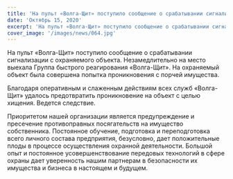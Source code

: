 ```yaml
---
title: 'На пульт «Волга-Щит» поступило сообщение о срабатывании сигнализации с охраняемого объекта.'
date: 'Октябрь 15, 2020'
excerpt: 'На пульт «Волга-Щит» поступило сообщение о срабатывании сигнализации с охраняемого объекта. Незамедлительно на место выехала Группа быстрого реагирования «Волга-Щит». На охраняемый объект была совершена попытка проникновения с порчей имущества.'
cover_image: '/images/news/064.jpg'
---
```


На пульт «Волга-Щит» поступило сообщение о срабатывании сигнализации с охраняемого объекта. Незамедлительно на место выехала Группа быстрого реагирования «Волга-Щит». На охраняемый объект была совершена попытка проникновения с порчей имущества.

Благодаря оперативным и слаженным действиям всех служб «Волга-Щит» удалось предотвратить проникновение на объект с целью хищения. Ведется следствие.

Приоритетом нашей организации является предупреждение и пресечение противоправных посягательств на имущество собственника. Постоянное обучение, подготовка и переподготовка всего личного состава предприятия, безусловно, дает положительные плоды в процессе осуществления охранной деятельности.
Большой опыт и постоянное усовершенствование передовых технологий в сфере охраны дает уверенность нашим партнерам в безопасности их имущества и бизнеса в настоящем и будущем.